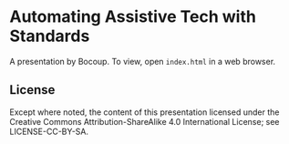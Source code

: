 # Automating Assistive Tech with Standards

A presentation by Bocoup. To view, open `index.html` in a web browser.

## License

Except where noted, the content of this presentation licensed under the
Creative Commons Attribution-ShareAlike 4.0 International License; see
LICENSE-CC-BY-SA.
